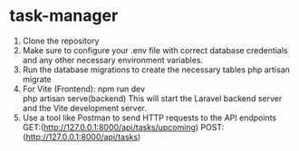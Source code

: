 # task-manager
 1. Clone the repository
 2. Make sure to configure your .env file with correct database credentials and any other necessary environment variables.
3. Run the database migrations to create the necessary tables
    php artisan migrate
4. For Vite (Frontend):
    npm run dev    
    php artisan serve(backend)
    This will start the Laravel backend server and the Vite development server.
 5. Use a tool like Postman to send HTTP requests to the API endpoints
    GET:(http://127.0.0.1:8000/api/tasks/upcoming)
    POST:(http://127.0.0.1:8000/api/tasks)   